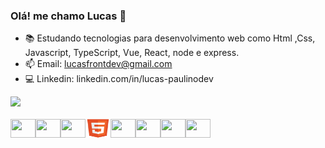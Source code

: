 ### Olá! me chamo Lucas 👋

- 📚 Estudando tecnologias para desenvolvimento web como Html ,Css, Javascript, TypeScript, Vue, React, node e express.
- 📫 Email: lucasfrontdev@gmail.com
- 💻 Linkedin: linkedin.com/in/lucas-paulinodev

<div align="left">
  <a href="https://github.com/Lucasdevfrontbr">
  <img height="180em" src="https://github-readme-stats.vercel.app/api/top-langs/?username=Lucasdevfrontbr&layout=compact&langs_count=7&theme=dark"/>
</div>
  
 <div style="display: inline_block"><br>
  <img align="left"  height="30" width="40" src="https://cdn.jsdelivr.net/gh/devicons/devicon/icons/css3/css3-original.svg"">
  <img align="left"  height="30" width="40" src="https://cdn.jsdelivr.net/gh/devicons/devicon/icons/javascript/javascript-original.svg"">
  <img align="left" height="30" width="40" src="https://cdn.jsdelivr.net/gh/devicons/devicon/icons/vuejs/vuejs-original-wordmark.svg">
  <img align="left"  height="30" width="40" src="https://raw.githubusercontent.com/devicons/devicon/master/icons/html5/html5-original.svg">
  <img align="left" height="30" width="40"  src="https://cdn.jsdelivr.net/gh/devicons/devicon/icons/react/react-original-wordmark.svg" />
   <img align="left" height="30" width="40" src="https://cdn.jsdelivr.net/gh/devicons/devicon/icons/nodejs/nodejs-original.svg" />
   <img  align="left" height="30" width="40" src="https://cdn.jsdelivr.net/gh/devicons/devicon/icons/typescript/typescript-original.svg" />
   <img  align="left" height="30" width="40" src="https://cdn.jsdelivr.net/gh/devicons/devicon/icons/java/java-original-wordmark.svg" />
          
          
</div>
